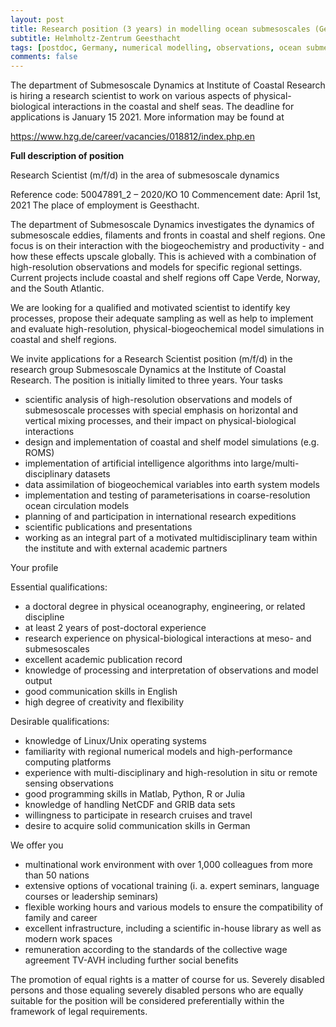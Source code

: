 ```yaml
---
layout: post
title: Research position (3 years) in modelling ocean submesoscales (Geesthacht, Gernany)
subtitle: Helmholtz-Zentrum Geesthacht
tags: [postdoc, Germany, numerical modelling, observations, ocean submesoscale, biogeochemistry]
comments: false
---
```

The department of Submesoscale Dynamics at Institute of Coastal Research is hiring a research scientist to work on various aspects of physical-biological interactions in the coastal and shelf seas.
The deadline for applications is January 15 2021.
More information may be found at

https://www.hzg.de/career/vacancies/018812/index.php.en

**Full description of position**

Research Scientist (m/f/d) in the area of submesoscale dynamics

Reference code: 50047891_2 – 2020/KO 10
Commencement date: April 1st, 2021
The place of employment is Geesthacht.

The department of Submesoscale Dynamics investigates the dynamics of
submesoscale eddies, filaments and fronts in coastal and shelf regions. One
focus is on their interaction with the biogeochemistry and productivity -
and how these effects upscale globally. This is achieved with a combination
of high-resolution observations and models for specific regional settings.
Current projects include coastal and shelf regions off Cape Verde, Norway,
and the South Atlantic.

We are looking for a qualified and motivated scientist to identify key
processes, propose their adequate sampling as well as help to implement and
evaluate high-resolution, physical-biogeochemical model simulations in
coastal and shelf regions.

We invite applications for a Research Scientist position (m/f/d) in the
research group Submesoscale Dynamics at the Institute of Coastal Research.
The position is initially limited to three years.
Your tasks

   - scientific analysis of high-resolution observations and models of
   submesoscale processes with special emphasis on horizontal and vertical
   mixing processes, and their impact on physical-biological interactions
   - design and implementation of coastal and shelf model simulations (e.g.
   ROMS)
   - implementation of artificial intelligence algorithms into
   large/multi-disciplinary datasets
   - data assimilation of biogeochemical variables into earth system models
   - implementation and testing of parameterisations in coarse-resolution
   ocean circulation models
   - planning of and participation in international research expeditions
   - scientific publications and presentations
   - working as an integral part of a motivated multidisciplinary team
   within the institute and with external academic partners

Your profile

Essential qualifications:

   - a doctoral degree in physical oceanography, engineering, or related
   discipline
   - at least 2 years of post-doctoral experience
   - research experience on physical-biological interactions at meso- and
   submesoscales
   - excellent academic publication record
   - knowledge of processing and interpretation of observations and model
   output
   - good communication skills in English
   - high degree of creativity and flexibility

Desirable qualifications:

   - knowledge of Linux/Unix operating systems
   - familiarity with regional numerical models and high-performance
   computing platforms
   - experience with multi-disciplinary and high-resolution in situ or
   remote sensing observations
   - good programming skills in Matlab, Python, R or Julia
   - knowledge of handling NetCDF and GRIB data sets
   - willingness to participate in research cruises and travel
   - desire to acquire solid communication skills in German

We offer you

   - multinational work environment with over 1,000 colleagues from more
   than 50 nations
   - extensive options of vocational training (i. a. expert seminars,
   language courses or leadership seminars)
   - flexible working hours and various models to ensure the compatibility
   of family and career
   - excellent infrastructure, including a scientific in-house library as
   well as modern work spaces
   - remuneration according to the standards of the collective wage
   agreement TV-AVH including further social benefits

The promotion of equal rights is a matter of course for us. Severely
disabled persons and those equaling severely disabled persons who are
equally suitable for the position will be considered preferentially within
the framework of legal requirements.
